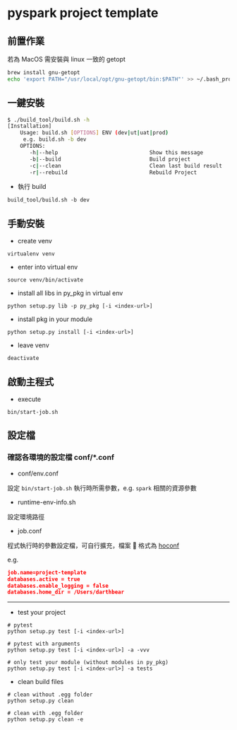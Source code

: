 # pyspark project template

## 前置作業

若為 MacOS 需安裝與 linux 一致的 getopt

```bash
brew install gnu-getopt
echo 'export PATH="/usr/local/opt/gnu-getopt/bin:$PATH"' >> ~/.bash_profile
```

## 一鍵安裝

```sh
$ ./build_tool/build.sh -h
[Installation]
    Usage: build.sh [OPTIONS] ENV (dev|ut|uat|prod)
     e.g. build.sh -b dev
    OPTIONS:
       -h|--help                             Show this message
       -b|--build                            Build project
       -c|--clean                            Clean last build result
       -r|--rebuild                          Rebuild Project
```

- 執行 build

```
build_tool/build.sh -b dev
```

## 手動安裝

- create venv

```
virtualenv venv
```

- enter into virtual env

```
source venv/bin/activate
```

- install all libs in py_pkg in virtual env

```
python setup.py lib -p py_pkg [-i <index-url>]
```

- install pkg in your module

```
python setup.py install [-i <index-url>]
```

- leave venv

```
deactivate
```

## 啟動主程式

- execute

```
bin/start-job.sh
```

## 設定檔

### 確認各環境的設定檔 conf/\*.conf

- conf/env.conf

設定 `bin/start-job.sh` 執行時所需參數，e.g. `spark` 相關的資源參數

- runtime-env-info.sh

設定環境路徑

- job.conf

程式執行時的參數設定檔，可自行擴充，檔案  格式為 [hoconf](https://github.com/chimpler/pyhocon)

e.g.

```json
job.name=project-template
databases.active = true
databases.enable_logging = false
databases.home_dir = /Users/darthbear
```

---

- test your project

```
# pytest
python setup.py test [-i <index-url>]

# pytest with arguments
python setup.py test [-i <index-url>] -a -vvv

# only test your module (without modules in py_pkg)
python setup.py test [-i <index-url>] -a tests
```

- clean build files

```
# clean without .egg folder
python setup.py clean

# clean with .egg folder
python setup.py clean -e
```

